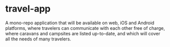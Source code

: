 # travel-app
A mono-repo application that will be available on web, iOS and Android platforms, where travelers can communicate with each other free of charge, where caravans and campsites are listed up-to-date, and which will cover all the needs of many travelers.
